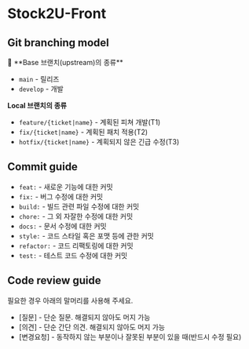 # Stock2U-Front

## Git branching model

<aside>
📌 **Base 브랜치(upstream)의 종류**

- `main` - 릴리즈
- `develop` - 개발

**Local 브랜치의 종류**

- `feature/{ticket|name}` - 계획된 피쳐 개발(T1)
- `fix/{ticket|name}` - 계획된 패치 적용(T2)
- `hotfix/{ticket|name}` - 계획되지 않은 긴급 수정(T3)
</aside>

## Commit guide

- `feat:` - 새로운 기능에 대한 커밋
- `fix:` - 버그 수정에 대한 커밋
- `build:` - 빌드 관련 파일 수정에 대한 커밋
- `chore:` - 그 외 자잘한 수정에 대한 커밋
- `docs:` - 문서 수정에 대한 커밋
- `style:` - 코드 스타일 혹은 포맷 등에 관한 커밋
- `refactor:` - 코드 리팩토링에 대한 커밋
- `test:` - 테스트 코드 수정에 대한 커밋

## Code review guide

필요한 경우 아래의 말머리를 사용해 주세요.

- [질문] - 단순 질문. 해결되지 않아도 머지 가능
- [의견] - 단순 간단 의견. 해결되지 않아도 머지 가능
- [변경요청] - 동작하지 않는 부분이나 잘못된 부분이 있을 때(반드시 수정 필요)
